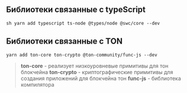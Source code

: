 ## Библиотеки связанные с typeScript
```sh yarn add typescript ts-node @types/node @swc/core --dev```


## Библиотеки связанные с TON
```yarn add ton-core ton-crypto @ton-community/func-js --dev```
> **ton-core** - реализует низкоуровневые примитивы для тон блокчейна
> **ton-crypto** - криптографические примитивы для создания приложений для блокчейна тон
> **func-js** - библиотека компилятора